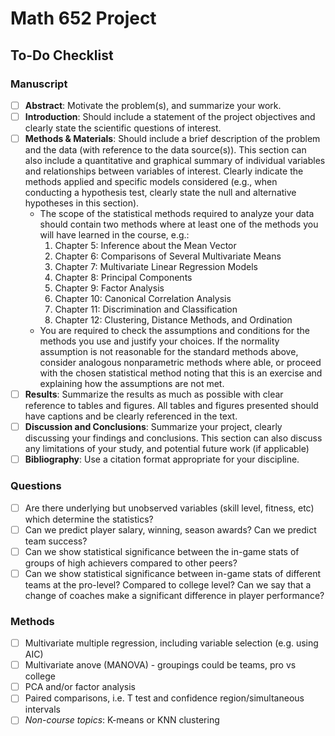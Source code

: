 # Math 652 Project

## To-Do Checklist

### Manuscript
- [ ] **Abstract**: Motivate the problem(s), and summarize your work.
- [ ] **Introduction**: Should include a statement of the project objectives and clearly state the scientific questions of interest.
- [ ] **Methods & Materials**: Should include a brief description of the problem and the data (with reference to the data source(s)). This section can also include a quantitative and graphical summary of individual variables and relationships between variables of interest. Clearly indicate the methods applied and specific models considered (e.g., when conducting a hypothesis test, clearly state the null and alternative hypotheses in this section).
    - The scope of the statistical methods required to analyze your data should contain two methods where at least one of the methods you will have learned in the course, e.g.:
        1. Chapter 5: Inference about the Mean Vector
        2. Chapter 6: Comparisons of Several Multivariate Means
        3. Chapter 7: Multivariate Linear Regression Models
        4. Chapter 8: Principal Components
        5. Chapter 9: Factor Analysis
        6. Chapter 10: Canonical Correlation Analysis
        7. Chapter 11: Discrimination and Classification
        8. Chapter 12: Clustering, Distance Methods, and Ordination
    - You are required to check the assumptions and conditions for the methods you use and justify your choices. If the normality assumption is not reasonable for the standard methods above, consider analogous nonparametric methods where able, or proceed with the chosen statistical method noting that this is an exercise and explaining how the assumptions are not met.
- [ ] **Results**: Summarize the results as much as possible with clear reference to tables and figures. All tables and figures presented should have captions and be clearly referenced in the text.
- [ ] **Discussion and Conclusions**: Summarize your project, clearly discussing your findings and conclusions. This section can also discuss any limitations of your study, and potential future work (if applicable)
- [ ] **Bibliography**: Use a citation format appropriate for your discipline.

### Questions
- [ ] Are there underlying but unobserved variables (skill level, fitness, etc) which determine the statistics?
- [ ] Can we predict player salary, winning, season awards? Can we predict team success?
- [ ] Can we show statistical significance between the in-game stats of groups of high achievers compared to other peers?
- [ ] Can we show statistical significance between in-game stats of different teams at the pro-level? Compared to college level? Can we say that a change of coaches make a significant difference in player performance?

### Methods
- [ ] Multivariate multiple regression, including variable selection (e.g. using AIC)
- [ ] Multivariate anove (MANOVA) - groupings could be teams, pro vs college
- [ ] PCA and/or factor analysis
- [ ] Paired comparisons, i.e. T test and confidence region/simultaneous intervals
- [ ] *Non-course topics*: K-means or KNN clustering
